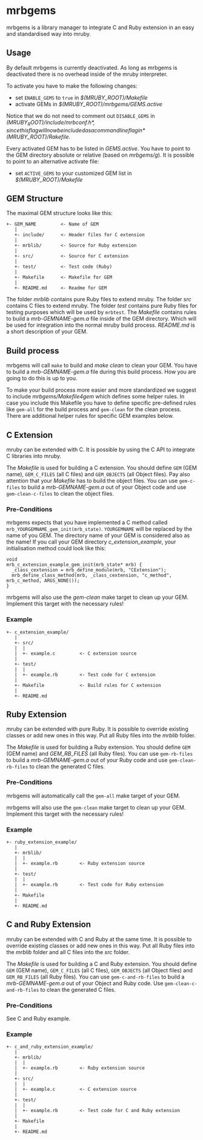 # mrbgems

mrbgems is a library manager to integrate C and Ruby extension in an easy and
standardised way into mruby.

## Usage

By default mrbgems is currently deactivated. As long as mrbgems is deactivated
there is no overhead inside of the mruby interpreter.

To activate you have to make the following changes:
* set ```ENABLE_GEMS``` to ```true``` in *$(MRUBY_ROOT)/Makefile*
* activate GEMs in *$(MRUBY_ROOT)/mrbgems/GEMS.active*

Notice that we do not need to comment out ```DISABLE_GEMS```
in *$(MRUBY_ROOT)/include/mrbconf.h*, since this flag will now be included as
a command line flag in *$(MRUBY_ROOT)/Rakefile*.

Every activated GEM has to be listed in *GEMS.active*. You have to point to
the GEM directory absolute or relative (based on *mrbgems/g*). It is possible
to point to an alternative activate file:
* set ```ACTIVE_GEMS``` to your customized GEM list in *$(MRUBY_ROOT)/Makefile*

## GEM Structure

The maximal GEM structure looks like this:

```
+- GEM_NAME         <- Name of GEM
   |
   +- include/      <- Header files for C extension
   |
   +- mrblib/       <- Source for Ruby extension
   |
   +- src/          <- Source for C extension
   |
   +- test/         <- Test code (Ruby)
   |
   +- Makefile      <- Makefile for GEM
   |
   +- README.md     <- Readme for GEM
```

The folder *mrblib* contains pure Ruby files to extend mruby. The folder *src*
contains C files to extend mruby. The folder *test* contains pure Ruby files
for testing purposes which will be used by ```mrbtest```. The *Makefile* contains
rules to build a *mrb-GEMNAME-gem.a* file inside of the GEM directory. Which
will be used for integration into the normal mruby build process. *README.md*
is a short description of your GEM.

## Build process

mrbgems will call ```make``` to build and *make clean* to clean your GEM. You
have to build a *mrb-GEMNAME-gem.a* file during this build process. How you
are going to do this is up to you.

To make your build process more easier and more standardized we suggest
to include *mrbgems/Makefile4gem* which defines some helper rules. In
case you include this Makefile you have to define specific pre-defined
rules like ```gem-all``` for the build process and ```gem-clean``` for
the clean process. There are additional helper rules for specific GEM
examples below.

## C Extension

mruby can be extended with C. It is possible by using the C API to
integrate C libraries into mruby.

The *Makefile* is used for building a C extension. You should
define ```GEM``` (GEM name), ```GEM_C_FILES``` (all C files) and
```GEM_OBJECTS``` (all Object files). Pay also attention that your
*Makefile* has to build the object files. You can use
```gem-c-files``` to build a *mrb-GEMNAME-gem.a* out of your
Object code and use ```gem-clean-c-files``` to clean the object files.

### Pre-Conditions

mrbgems expects that you have implemented a C method called
```mrb_YOURGEMNAME_gem_init(mrb_state)```. ```YOURGEMNAME``` will be replaced
by the name of you GEM. The directory name of your GEM is considered also
as the name! If you call your GEM directory *c_extension_example*, your
initialisation method could look like this:

```
void
mrb_c_extension_example_gem_init(mrb_state* mrb) {
  _class_cextension = mrb_define_module(mrb, "CExtension");
  mrb_define_class_method(mrb, _class_cextension, "c_method", mrb_c_method, ARGS_NONE());
}
```

mrbgems will also use the *gem-clean* make target to clean up your GEM. Implement
this target with the necessary rules!

### Example

```
+- c_extension_example/
   |
   +- src/
   |  |
   |  +- example.c         <- C extension source
   |
   +- test/
   |  |
   |  +- example.rb        <- Test code for C extension
   |
   +- Makefile             <- Build rules for C extension
   |
   +- README.md
```

## Ruby Extension

mruby can be extended with pure Ruby. It is possible to override existing
classes or add new ones in this way. Put all Ruby files into the *mrblib*
folder.

The *Makefile* is used for building a Ruby extension. You should  define
```GEM``` (GEM name) and *GEM_RB_FILES* (all Ruby files). You can use
```gem-rb-files``` to build a *mrb-GEMNAME-gem.a* out of your Ruby code and use
```gem-clean-rb-files``` to clean the generated C files.

### Pre-Conditions

mrbgems will automatically call the ```gem-all``` make target of your GEM.

mrbgems will also use the ```gem-clean``` make target to clean up your GEM. Implement
this target with the necessary rules!

### Example

```
+- ruby_extension_example/
   |
   +- mrblib/
   |  |
   |  +- example.rb        <- Ruby extension source
   |
   +- test/
   |  |
   |  +- example.rb        <- Test code for Ruby extension
   |
   +- Makefile
   |
   +- README.md
```

## C and Ruby Extension

mruby can be extended with C and Ruby at the same time. It is possible to
override existing classes or add new ones in this way. Put all Ruby files
into the *mrblib* folder and all C files into the *src* folder.

The *Makefile* is used for building a C and Ruby extension. You should
define ```GEM``` (GEM name), ```GEM_C_FILES``` (all C files),
```GEM_OBJECTS``` (all Object files) and ```GEM_RB_FILES``` (all Ruby
files). You can use ```gem-c-and-rb-files``` to build a
*mrb-GEMNAME-gem.a* out of your Object and Ruby code. Use
```gem-clean-c-and-rb-files``` to clean the generated C files. 

### Pre-Conditions

See C and Ruby example.

### Example

```
+- c_and_ruby_extension_example/
   |
   +- mrblib/
   |  |
   |  +- example.rb        <- Ruby extension source
   |
   +- src/
   |  |
   |  +- example.c         <- C extension source
   |
   +- test/
   |  |
   |  +- example.rb        <- Test code for C and Ruby extension
   |
   +- Makefile
   |
   +- README.md
